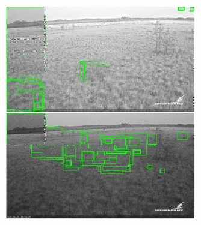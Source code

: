 ![20200625-221533-224538](in/20200625/20200625-221533-224538_0_.jpg)
![20200625-224543-231548](in/20200625/20200625-224543-231548_0_.jpg)
